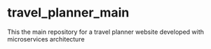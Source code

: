 # travel_planner_main
This the main repository for a travel planner website developed with microservices architecture
